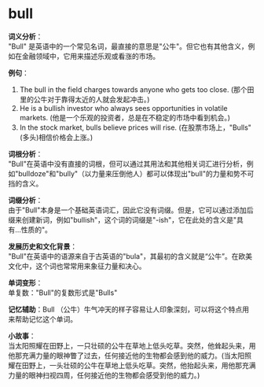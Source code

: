 # bull

**词义分析**：  
"Bull" 是英语中的一个常见名词，最直接的意思是"公牛"。但它也有其他含义，例如在金融领域中，它用来描述乐观或看涨的市场。

  

**例句**：

  

1.  The bull in the field charges towards anyone who gets too close. (那个田里的公牛对于靠得太近的人就会发起冲击。)
2.  He is a bullish investor who always sees opportunities in volatile markets. (他是一个乐观的投资者，总是在不稳定的市场中看到机会。)
3.  In the stock market, bulls believe prices will rise. (在股票市场上，"Bulls"(多头)相信价格会上涨。)

  

**词根分析**：  
"Bull"在英语中没有直接的词根，但可以通过其用法和其他相关词汇进行分析，例如"bulldoze"和"bully"（以力量来压倒他人）都可以体现出"bull"的力量和势不可挡的含义。

  

**词缀分析**：  
由于"Bull"本身是一个基础英语词汇，因此它没有词缀。但是，它可以通过添加后缀来创建新词，例如"bullish"，这个词的词缀是"-ish"，它在此处的含义是"具有…性质的"。

  

**发展历史和文化背景**：  
"Bull"在英语中的语源来自于古英语的"bula"，其最初的含义就是“公牛”。在欧美文化中，这个词也常常用来象征力量和决心。

  

**单词变形**：  
单复数："Bull"的复数形式是"Bulls"

  

**记忆辅助**：Bull （公牛）牛气冲天的样子容易让人印象深刻，可以将这个特点用来帮助记忆这个单词。

  

**小故事**：  
当太阳照耀在田野上，一只壮硕的公牛在草地上低头吃草。突然，他耸起头来，用他那充满力量的眼神瞥了过去，任何接近他的生物都会感到他的威力。(当太阳照耀在田野上，一头壮硕的公牛在草地上低头吃草。突然，他抬起头来，用他那充满力量的眼神扫视四周，任何接近他的生物都会感受到他的威力。)
